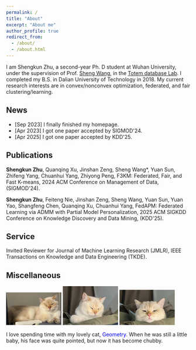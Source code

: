 ```yaml
---
permalink: /
title: "About"
excerpt: "About me"
author_profile: true
redirect_from: 
  - /about/
  - /about.html
---
```


I am Shengkun Zhu, a second-year Ph. D student at Wuhan University, under the supervision of Prof. [Sheng Wang](http://sheng.whu.edu.cn/), in the [Totem database Lab](http://totemdb.whu.edu.cn/). I completed my B.S. in Dalian University of Technology in 2018. My current research interests are in convex/nonconvex optimization, federated, and fair clustering/learning.

**News**
------

* [Sep 2023] I finally finished my homepage.
* [Apr 2023] I got one paper accepted by SIGMOD'24.
* [Apr 2025] I got one paper accepted by KDD'25.


**Publications**
------
**Shengkun Zhu**, Quanqing Xu, Jinshan Zeng, Sheng Wang*, Yuan Sun, Zhifeng Yang, Chuanhui Yang, Zhiyong Peng, F3KM: Federated, Fair, and Fast K-means, 2024 ACM Conference on Management of Data, (SIGMOD'24).

**Shengkun Zhu**, Feiteng Nie, Jinshan Zeng, Sheng Wang, Yuan Sun, Yuan Yao, Shangfeng Chen, Quanqing Xu, Chuanhui Yang, FedAPM: Federated Learning via ADMM with Partial Model Personalization, 2025 ACM SIGKDD Conference on Knowledge Discovery and Data Mining, (KDD'25).

**Service**
------
Invited Reviewer for Journal of Machine Learning Research (JMLR), IEEE Transactions on Knowledge and Data Engineering (TKDE).


**Miscellaneous**
------

<img src="images/kl.png" width="30%" height="auto">
<img src="images/kl1.jpg" width="30%" height="auto">
<img src="images/kl2.jpg" width="30%" height="auto">

I love spending time with my lovely cat, <font color=blue>Geometry</font>. 
When he was still a little baby, his face was quite pointed, but now it has become chubby.
